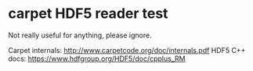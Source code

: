# carpet HDF5 reader test

Not really useful for anything, please ignore.

Carpet internals: http://www.carpetcode.org/doc/internals.pdf
HDF5 C++ docs: https://www.hdfgroup.org/HDF5/doc/cpplus_RM
